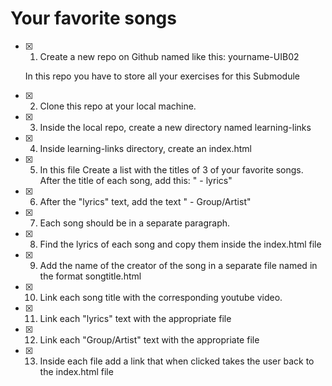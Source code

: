 # Your favorite songs

- [x] 1. Create a new repo on Github named like this: yourname-UIB02
    
    In this repo you have to store all your exercises for this Submodule
    
- [x] 2. Clone this repo at your local machine.
- [x]  3. Inside the local repo, create a new directory named learning-links
- [x]  4. Inside learning-links directory, create an index.html
- [x]  5. In this file Create a list with the titles of 3 of your favorite songs. After the title of each song, add this: " - lyrics"
- [x]  6. After the "lyrics" text, add the text " - Group/Artist"
- [x]  7. Each song should be in a separate paragraph.
- [x]  8. Find the lyrics of each song and copy them inside  the index.html file 
- [x] 9. Add the name of the creator of the song in a separate file named in the format songtitle.html
- [x]  10. Link each song title with the corresponding youtube video.
- [x]  11. Link each "lyrics" text with the appropriate file
- [x]  12. Link each "Group/Artist" text with the appropriate file
- [x]  13. Inside each file add a link that when clicked takes the user back to the index.html file

